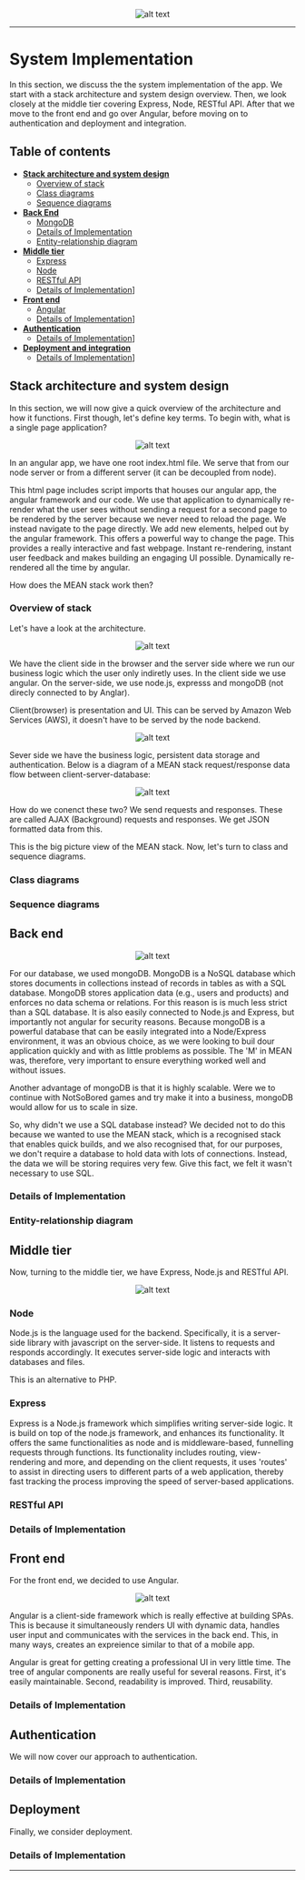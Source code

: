 <div align="center">

![alt text](https://github.com/ChrisEssery/group-project/blob/dev/Logo/header.png)

</div>

___

# System Implementation

In this section, we discuss the the system implementation of the app. We start with a stack architecture and system design overview. Then, we look closely at the middle tier covering Express, Node, RESTful API. After that we move to the front end and go over Angular, before moving on to authentication and deployment and integration.

## Table of contents

* [**Stack architecture and system design**](#Stack-architecture-and-system-design)
   * [Overview of stack](#overview-of-stack)
   * [Class diagrams](#class-diagram)
   * [Sequence diagrams](#sequence-diagrams)
* [**Back End**](#back-end)
   * [MongoDB](#mongodb)
   * [Details of Implementation](#details-of-implementation)
   * [Entity-relationship diagram](#entity-relationship-diagram)
* [**Middle tier**](#middle-tier)
   * [Express](#express)
   * [Node](#node)
   * [RESTful API](#restful-api)
   * [Details of Implementation](#details-of-implementation)]
* [**Front end**](#front-end)
   * [Angular](#angular)
   * [Details of Implementation](#details-of-implementation)]
* [**Authentication**](#authentication)
   * [Details of Implementation](#details-of-implementation)]
* [**Deployment and integration**](#deployment-and-integration)
   * [Details of Implementation](#details-of-implementation)]


## Stack architecture and system design

In this section, we will now give a quick overview of the architecture and how it functions. First though, let's define key terms. To begin with, what is a single page application?

<div align="center">

![alt text](https://github.com/ChrisEssery/group-project/blob/dev/Logo/implementation5.png)

</div>

In an angular app, we have one root index.html file. We serve that from our node server or from a different server (it can be decoupled from node).

This html page includes script imports that houses our angular app, the angular framework and our code. We use that application to dynamically re-render what the user sees without sending a request for a second page to be rendered by the server because we never need to reload the page. We instead navigate to the page directly. We add new elements, helped out by the angular framework. This offers a powerful way to change the page. This provides a really interactive and fast webpage. Instant re-rendering, instant user feedback and makes building an engaging UI possible. Dynamically re-rendered all the time by angular.

How does the MEAN stack work then?

### Overview of stack

Let's have a look at the architecture.

<div align="center">

![alt text](https://github.com/ChrisEssery/group-project/blob/dev/Logo/implementation1.png)

</div>

We have the client side in the browser and the server side where we run our business logic which the user only indiretly uses. In the client side we use angular. On the server-side, we use node.js, expresss and mongoDB (not direcly connected to by Anglar).

Client(browser) is presentation and UI. This can be served by Amazon Web Services (AWS), it doesn't have to be served by the node backend.

<div align="center">

![alt text](https://github.com/ChrisEssery/group-project/blob/dev/Logo/implementation6.png)

</div>


Sever side we have the business logic, persistent data storage and authentication. Below is a diagram of a MEAN stack request/response data flow between client-server-database:

<div align="center">

![alt text](https://github.com/ChrisEssery/group-project/blob/dev/Logo/implementation7.png)

</div>

How do we conenct these two? We send requests and responses. These are called AJAX (Background) requests and responses. We get JSON formatted data from this.

This is the big picture view of the MEAN stack. Now, let's turn to class and sequence diagrams.

### Class diagrams


### Sequence diagrams


## Back end

<div align="center">

![alt text](https://github.com/ChrisEssery/group-project/blob/dev/Logo/implementation2.png)

</div>

For our database, we used mongoDB. MongoDB is a NoSQL database which stores documents in collections instead of records in tables as with a SQL database. MongoDB stores application data (e.g., users and products) and enforces no data schema or relations. For this reason is is much less strict than a SQL database. It is also easily connected to Node.js and Express, but importantly not angular for security reasons. Because mongoDB is a powerful database that can be easily integrated into a Node/Express environment, it was an obvious choice, as we were looking to buil dour application quickly and with as little problems as possible. The 'M' in MEAN was, therefore, very important to ensure everything worked well and without issues.

Another advantage of mongoDB is that it is highly scalable. Were we to continue with NotSoBored games and try make it into a business, mongoDB would allow for us to scale in size.

So, why didn't we use a SQL database instead? We decided not to do this because we wanted to use the MEAN stack, which is a recognised stack that enables quick builds, and we also recognised that, for our purposes, we don't require a database to hold data with lots of connections. Instead, the data we will be storing requires very few. Give this fact, we felt it wasn't necessary to use SQL.


### Details of Implementation


### Entity-relationship diagram



## Middle tier

Now, turning to the middle tier, we have Express, Node.js and RESTful API.


<div align="center">

![alt text](https://github.com/ChrisEssery/group-project/blob/dev/Logo/implementation3.png)

</div>

### Node

Node.js is the language used for the backend. Specifically, it is a server-side library with javascript on the server-side. It listens to requests and responds accordingly. It executes server-side logic and interacts with databases and files.

This is an alternative to PHP.

### Express

Express is a Node.js framework which simplifies writing server-side logic. It is build on top of the node.js framework, and enhances its functionality. It offers the same functionalities as node and is middleware-based, funnelling requests through functions. Its functionality includes routing, view-rendering and more, and depending on the client requests, it uses 'routes' to assist in directing users to different parts of a web application, thereby fast tracking the process improving the speed of server-based applications.  


### RESTful API


### Details of Implementation


## Front end

For the front end, we decided to use Angular.

<div align="center">

![alt text](https://github.com/ChrisEssery/group-project/blob/dev/Logo/implementation4.png)

</div>

Angular is a client-side framework which is really effective at building SPAs. This is because it simultaneously renders UI with dynamic data, handles user input and communicates with the services in the back end. This, in many ways, creates an expreience similar to that of a mobile app.

Angular is great for getting creating a professional UI in very little time. The tree of angular components are really useful for several reasons. First, it's easily maintainable. Second, readability is improved. Third, reusability.


### Details of Implementation


## Authentication

We will now cover our approach to authentication.

### Details of Implementation


## Deployment

Finally, we consider deployment.


### Details of Implementation

___
